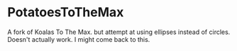 # PotatoesToTheMax
A fork of Koalas To The Max. but attempt at using ellipses instead of circles.
Doesn't actually work.
I might come back to this.
